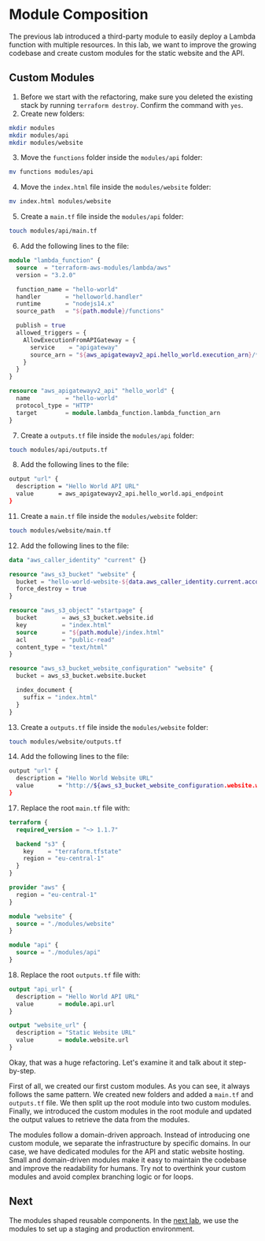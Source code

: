 # Module Composition

The previous lab introduced a third-party module to easily deploy a Lambda function with multiple resources. In this lab, we want to improve the growing codebase and create custom modules for the static website and the API.

## Custom Modules

1. Before we start with the refactoring, make sure you deleted the existing stack by running `terraform destroy`. Confirm the command with `yes`.
2. Create new folders:
  ```sh
  mkdir modules
  mkdir modules/api
  mkdir modules/website
  ```
3. Move the `functions` folder inside the `modules/api` folder:
  ```sh
  mv functions modules/api
  ```
4. Move the `index.html` file inside the `modules/website` folder:
  ```sh
  mv index.html modules/website
  ```
5. Create a `main.tf` file inside the `modules/api` folder:
  ```sh
  touch modules/api/main.tf
  ```
6. Add the following lines to the file:
  ```tf
  module "lambda_function" {
    source  = "terraform-aws-modules/lambda/aws"
    version = "3.2.0"

    function_name = "hello-world"
    handler       = "helloworld.handler"
    runtime       = "nodejs14.x"
    source_path   = "${path.module}/functions"

    publish = true
    allowed_triggers = {
      AllowExecutionFromAPIGateway = {
        service    = "apigateway"
        source_arn = "${aws_apigatewayv2_api.hello_world.execution_arn}/*/*"
      }
    }
  }

  resource "aws_apigatewayv2_api" "hello_world" {
    name          = "hello-world"
    protocol_type = "HTTP"
    target        = module.lambda_function.lambda_function_arn
  }
  ```
7. Create a `outputs.tf` file inside the `modules/api` folder:
  ```sh
  touch modules/api/outputs.tf
  ```
8. Add the following lines to the file:
  ```sh
  output "url" {
    description = "Hello World API URL"
    value       = aws_apigatewayv2_api.hello_world.api_endpoint
  }
  ```
11. Create a `main.tf` file inside the `modules/website` folder:
  ```sh
  touch modules/website/main.tf
  ```
12. Add the following lines to the file:
  ```tf
  data "aws_caller_identity" "current" {}

  resource "aws_s3_bucket" "website" {
    bucket = "hello-world-website-${data.aws_caller_identity.current.account_id}"
    force_destroy = true
  }

  resource "aws_s3_object" "startpage" {
    bucket       = aws_s3_bucket.website.id
    key          = "index.html"
    source       = "${path.module}/index.html"
    acl          = "public-read"
    content_type = "text/html"
  }

  resource "aws_s3_bucket_website_configuration" "website" {
    bucket = aws_s3_bucket.website.bucket

    index_document {
      suffix = "index.html"
    }
  }
  ```
13. Create a `outputs.tf` file inside the `modules/website` folder:
  ```sh
  touch modules/website/outputs.tf
  ```
14. Add the following lines to the file:
  ```sh
  output "url" {
    description = "Hello World Website URL"
    value       = "http://${aws_s3_bucket_website_configuration.website.website_endpoint}"
  }
  ```
17. Replace the root `main.tf` file with:
  ```tf
  terraform {
    required_version = "~> 1.1.7"

    backend "s3" {
      key    = "terraform.tfstate"
      region = "eu-central-1"
    }
  }

  provider "aws" {
    region = "eu-central-1"
  }

  module "website" {
    source = "./modules/website"
  }

  module "api" {
    source = "./modules/api"
  }
  ```
18. Replace the root `outputs.tf` file with:
  ```tf
  output "api_url" {
    description = "Hello World API URL"
    value       = module.api.url
  }

  output "website_url" {
    description = "Static Website URL"
    value       = module.website.url
  }
  ```

Okay, that was a huge refactoring. Let's examine it and talk about it step-by-step. 

First of all, we created our first custom modules. As you can see, it always follows the same pattern. We created new folders and added a `main.tf` and `outputs.tf` file. We then split up the root module into two custom modules. Finally, we introduced the custom modules in the root module and updated the output values to retrieve the data from the modules.

The modules follow a domain-driven approach. Instead of introducing one custom module, we separate the infrastructure by specific domains. In our case, we have dedicated modules for the API and static website hosting. Small and domain-driven modules make it easy to maintain the codebase and improve the readability for humans. Try not to overthink your custom modules and avoid complex branching logic or for loops.

## Next

The modules shaped reusable components. In the [next lab](../4-multi-environment/), we use the modules to set up a staging and production environment. 
